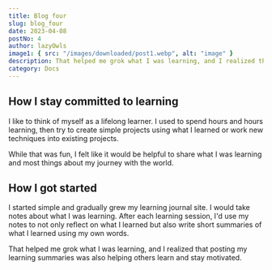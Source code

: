 ```yaml
---
title: Blog four
slug: blog_four
date: 2023-04-08
postNo: 4
author: lazyOwls
image1: { src: "/images/downloaded/post1.webp", alt: "image" }
description: That helped me grok what I was learning, and I realized that posting my learning summaries was also helping others learn and stay motivated.
category: Docs
---
```


## How I stay committed to learning

I like to think of myself as a lifelong learner. I used to spend hours and hours learning, then try to create simple projects using what I learned or work new techniques into existing projects.

While that was fun, I felt like it would be helpful to share what I was learning and most things about my journey with the world.

## How I got started

I started simple and gradually grew my learning journal site. I would take notes about what I was learning. After each learning session, I'd use my notes to not only reflect on what I learned but also write short summaries of what I learned using my own words.

That helped me grok what I was learning, and I realized that posting my learning summaries was also helping others learn and stay motivated.
